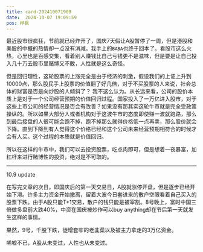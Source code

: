```yaml
---
title: card-202410071909
date:  2024-10-07 19:09:59
pos: 桦枫
---
```

最近股市很疯狂，节前就已经炸开了，国庆7天假让A股暂停了一周，但是港股和美股的中概的热情却一点没有消减。我手上的`BABA`也终于回本了。看股市这么火热，心里也是百感交集，看着别人赚钱比自己亏钱更不是滋味，但是要是让自己投入几十万去股市里赌博又不敢，人性就是这么奇怪。

但是回归理性，这轮股票的上涨完全是由于经济的刺激，假设我们的上证上升到10000点，那么股民手上股票的价值翻了好几倍，对于不买股票的人来说，社会总体的财富是否是向炒股的人倾斜了？
我不这么认为。从长远来看，公司的股价本质上是对于一个公司经营预期的价值回归过程。国家投入了一万亿进入股市，对于这些上市公司的经营情况是否会有改善？如果没有那其实这轮牛市就是完全受政策操纵的。所以如果大部分人或者机构对于这波牛市的态度即使赚一波就跑路，那么到最后接盘的人很可能会跑不掉，跑不掉那么就得价格低一点再卖，那么股价就会下降。直到下降到有人觉得这个价格已经和这个公司未来经营预期相符合的时候才会有人买。这个过程的本质就是价值回归。

所以在这样的牛市中，我们可以去投资股票，吃点肉即可，但是想着一夜暴富，加杠杆来进行赌博性的投资，绝对是不可取的。

---

10.9 update

在写完文章的次日，即国庆后的第一天交易日，A股就涨停开盘，但是逐步已经开始下滑。许多主力资金开始撤离，留着大波今日套进来的散户空眼看着自己买入的股票下跌。由于A股只能T+1交易，散户的钱只能是被宰割。8号晚上，富时中国三倍做多盘前大跌40%，中资在国庆被炒作可以buy anything却在节后第一天就发生这样的事情。

果然，9号，千股下跌，徒增套牢的老韭菜以及被主力拿走的3万亿资金。

唏嘘不已，A股从未变过，人性也从未变过。
